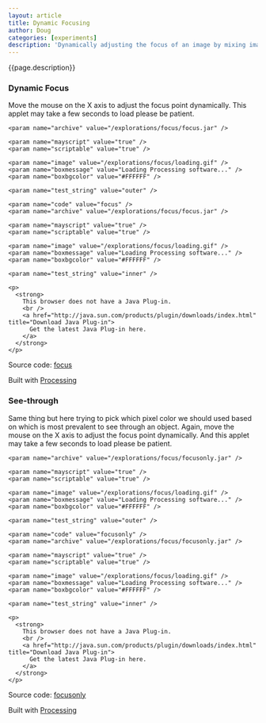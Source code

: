 ```yaml
---
layout: article
title: Dynamic Focusing
author: Doug
categories: [experiments]
description: 'Dynamically adjusting the focus of an image by mixing images taken at different angles.'
---
```


{{page.description}}


### **Dynamic Focus**

Move the mouse on the X axis to adjust the focus point dynamically.
This applet may take a few seconds to load please be patient.

<div id="focus_container">

<!--[if !IE]> -->
  <object classid="java:focus.class" 
      type="application/x-java-applet"
      archive="/explorations/focus/focus.jar"
      width="400" height="400"
      standby="Loading Processing software..." >
      
    <param name="archive" value="/explorations/focus/focus.jar" />
  
    <param name="mayscript" value="true" />
    <param name="scriptable" value="true" />
  
    <param name="image" value="/explorations/focus/loading.gif" />
    <param name="boxmessage" value="Loading Processing software..." />
    <param name="boxbgcolor" value="#FFFFFF" />
  
    <param name="test_string" value="outer" />
<!--<![endif]-->
  
  <object classid="clsid:8AD9C840-044E-11D1-B3E9-00805F499D93" 
      codebase="http://java.sun.com/update/1.5.0/jinstall-1_5_0_15-windows-i586.cab"
      width="400" height="400"
      standby="Loading Processing software..."  >
      
    <param name="code" value="focus" />
    <param name="archive" value="/explorations/focus/focus.jar" />
    
    <param name="mayscript" value="true" />
    <param name="scriptable" value="true" />
    
    <param name="image" value="/explorations/focus/loading.gif" />
    <param name="boxmessage" value="Loading Processing software..." />
    <param name="boxbgcolor" value="#FFFFFF" />
    
    <param name="test_string" value="inner" />
    
    <p>
      <strong>
        This browser does not have a Java Plug-in.
        <br />
        <a href="http://java.sun.com/products/plugin/downloads/index.html" title="Download Java Plug-in">
          Get the latest Java Plug-in here.
        </a>
      </strong>
    </p>
  
  </object>
  
<!--[if !IE]> -->
  </object>
<!--<![endif]-->

</div>

<p>

</p>

<p>
Source code: <a href="/explorations/focus/focus.pde">focus</a> 
</p>

<p>
Built with <a href="http://processing.org" title="Processing.org">Processing</a>
</p>

### **See-through**

Same thing but here trying to pick which pixel color we should used based on which is most prevalent to see through an object.
Again, move the mouse on the X axis to adjust the focus point dynamically.
And this applet may take a few seconds to load please be patient.

<div id="focusonly_container">

<!--[if !IE]> -->
  <object classid="java:focusonly.class" 
      type="application/x-java-applet"
      archive="/explorations/focus/focusonly.jar"
      width="400" height="400"
      standby="Loading Processing software..." >
      
    <param name="archive" value="/explorations/focus/focusonly.jar" />
  
    <param name="mayscript" value="true" />
    <param name="scriptable" value="true" />
  
    <param name="image" value="/explorations/focus/loading.gif" />
    <param name="boxmessage" value="Loading Processing software..." />
    <param name="boxbgcolor" value="#FFFFFF" />
  
    <param name="test_string" value="outer" />
<!--<![endif]-->
  
  <object classid="clsid:8AD9C840-044E-11D1-B3E9-00805F499D93" 
      codebase="http://java.sun.com/update/1.5.0/jinstall-1_5_0_15-windows-i586.cab"
      width="400" height="400"
      standby="Loading Processing software..."  >
      
    <param name="code" value="focusonly" />
    <param name="archive" value="/explorations/focus/focusonly.jar" />
    
    <param name="mayscript" value="true" />
    <param name="scriptable" value="true" />
    
    <param name="image" value="/explorations/focus/loading.gif" />
    <param name="boxmessage" value="Loading Processing software..." />
    <param name="boxbgcolor" value="#FFFFFF" />
    
    <param name="test_string" value="inner" />
    
    <p>
      <strong>
        This browser does not have a Java Plug-in.
        <br />
        <a href="http://java.sun.com/products/plugin/downloads/index.html" title="Download Java Plug-in">
          Get the latest Java Plug-in here.
        </a>
      </strong>
    </p>
  
  </object>
  
<!--[if !IE]> -->
  </object>
<!--<![endif]-->

</div>

<p>

</p>

<p>
Source code: <a href="/explorations/focus/focusonly.pde">focusonly</a> 
</p>

<p>
Built with <a href="http://processing.org" title="Processing.org">Processing</a>
</p>
